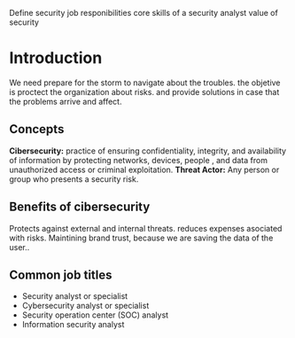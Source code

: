 Define security
job responibilities
core skills of a security analyst
value of security

# Introduction
We need prepare for the storm to navigate about the troubles. the objetive is proctect the organization about risks. and provide solutions in case that the problems arrive and affect.

## Concepts
**Cibersecurity:** practice of ensuring confidentiality, integrity, and availability of information by protecting networks, devices, people , and data from unauthorized access or criminal exploitation. 
**Threat Actor:** Any person or group who presents a security risk.

## Benefits of cibersecurity
Protects against external and internal threats.
reduces expenses asociated with risks.
Maintining brand trust, because we are saving the data of the user..
## Common job titles
- Security analyst or specialist
- Cybersecurity analyst or specialist
- Security operation center (SOC) analyst
- Information security analyst
